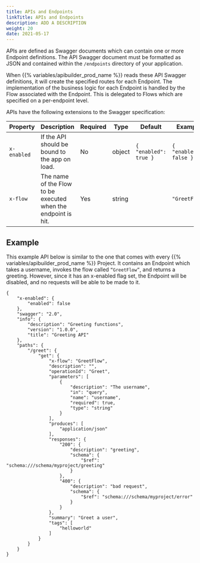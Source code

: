 ```yaml
---
title: APIs and Endpoints
linkTitle: APIs and Endpoints
description: ADD A DESCRIPTION
weight: 20
date: 2021-05-17
---
```


APIs are defined as Swagger documents which can contain one or more Endpoint definitions. The API Swagger document must be formatted as JSON and contained within the `/endpoints` directory of your application.

When {{% variables/apibuilder_prod_name %}} reads these API Swagger definitions, it will create the specified routes for each Endpoint. The implementation of the business logic for each Endpoint is handled by the Flow associated with the Endpoint. This is delegated to Flows which are specified on a per-endpoint level.

APIs have the following extensions to the Swagger specification:

| Property | Description | Required | Type | Default | Example |
| --- | --- | --- | --- | --- | --- |
| `x-enabled` | If the API should be bound to the app on load. | No | object | `{ "enabled": true }` | `{ "enabled": false }` |
| `x-flow` | The name of the Flow to be executed when the endpoint is hit. | Yes | string |  | `"GreetFlow"` |

## Example

This example API below is similar to the one that comes with every {{% variables/apibuilder_prod_name %}} Project. It contains an Endpoint which takes a username, invokes the flow called `“GreetFlow”`, and returns a greeting. However, since it has an x-enabled flag set, the Endpoint will be disabled, and no requests will be able to be made to it.

```
{
    "x-enabled": {
        "enabled": false
    },
    "swagger": "2.0",
    "info": {
        "description": "Greeting functions",
        "version": "1.0.0",
        "title": "Greeting API"
    },
    "paths": {
        "/greet": {
            "get": {
                "x-flow": "GreetFlow",
                "description": "",
                "operationId": "Greet",
                "parameters": [
                    {
                        "description": "The username",
                        "in": "query",
                        "name": "username",
                        "required": true,
                        "type": "string"
                    }
                ],
                "produces": [
                    "application/json"
                ],
                "responses": {
                    "200": {
                        "description": "greeting",
                        "schema": {
                            "$ref": "schema:///schema/myproject/greeting"
                        }
                    },
                    "400": {
                        "description": "bad request",
                        "schema": {
                            "$ref": "schema:///schema/myproject/error"
                        }
                    }
                },
                "summary": "Greet a user",
                "tags": [
                    "helloworld"
                ]
            }
        }
    }
}
```
